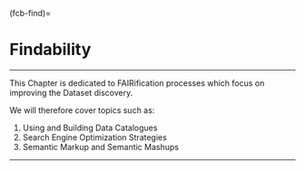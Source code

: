 (fcb-find)=
# Findability

---

This Chapter is dedicated to FAIRification processes which focus on improving the Dataset discovery.

We will therefore cover topics such as:


1. Using and Building Data Catalogues
2. Search Engine Optimization Strategies
3. Semantic Markup and Semantic Mashups

---
